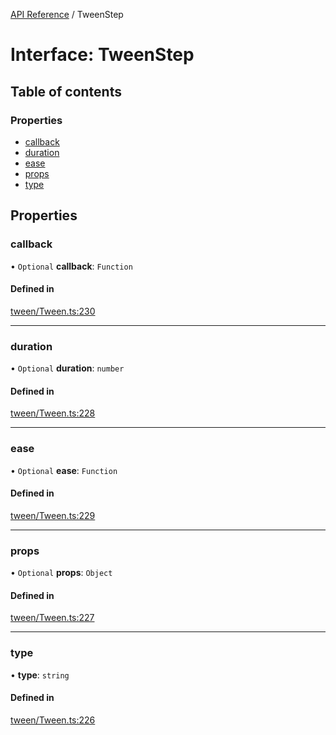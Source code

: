 [API Reference](../README.md) / TweenStep

# Interface: TweenStep

## Table of contents

### Properties

- [callback](TweenStep.md#callback)
- [duration](TweenStep.md#duration)
- [ease](TweenStep.md#ease)
- [props](TweenStep.md#props)
- [type](TweenStep.md#type)

## Properties

### callback

• `Optional` **callback**: `Function`

#### Defined in

[tween/Tween.ts:230](https://github.com/Lanfei/playable.js/blob/99bdc51/src/tween/Tween.ts#L230)

___

### duration

• `Optional` **duration**: `number`

#### Defined in

[tween/Tween.ts:228](https://github.com/Lanfei/playable.js/blob/99bdc51/src/tween/Tween.ts#L228)

___

### ease

• `Optional` **ease**: `Function`

#### Defined in

[tween/Tween.ts:229](https://github.com/Lanfei/playable.js/blob/99bdc51/src/tween/Tween.ts#L229)

___

### props

• `Optional` **props**: `Object`

#### Defined in

[tween/Tween.ts:227](https://github.com/Lanfei/playable.js/blob/99bdc51/src/tween/Tween.ts#L227)

___

### type

• **type**: `string`

#### Defined in

[tween/Tween.ts:226](https://github.com/Lanfei/playable.js/blob/99bdc51/src/tween/Tween.ts#L226)
